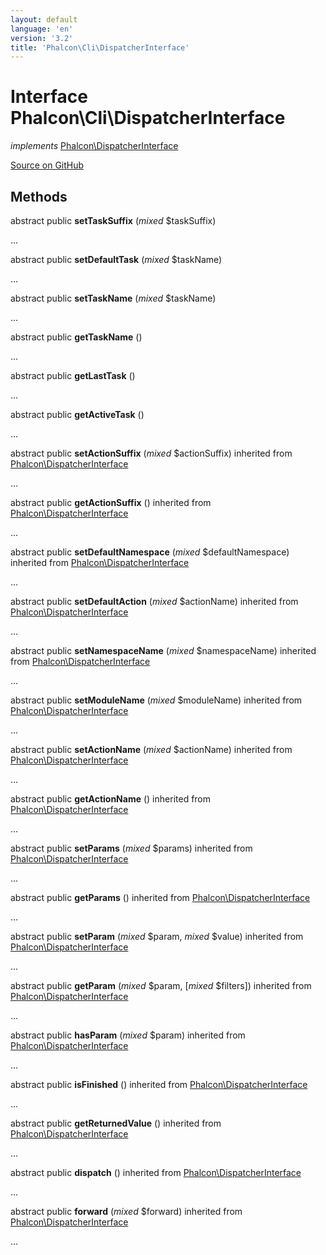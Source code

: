 ```yaml
---
layout: default
language: 'en'
version: '3.2'
title: 'Phalcon\Cli\DispatcherInterface'
---
```

# Interface **Phalcon\Cli\DispatcherInterface**

*implements* [Phalcon\DispatcherInterface](/3.2/en/api/Phalcon_DispatcherInterface)

<a href="https://github.com/phalcon/cphalcon/tree/v3.2.0/phalcon/cli/dispatcherinterface.zep" class="btn btn-default btn-sm">Source on GitHub</a>

## Methods
abstract public  **setTaskSuffix** (*mixed* $taskSuffix)

...


abstract public  **setDefaultTask** (*mixed* $taskName)

...


abstract public  **setTaskName** (*mixed* $taskName)

...


abstract public  **getTaskName** ()

...


abstract public  **getLastTask** ()

...


abstract public  **getActiveTask** ()

...


abstract public  **setActionSuffix** (*mixed* $actionSuffix) inherited from [Phalcon\DispatcherInterface](/3.2/en/api/Phalcon_DispatcherInterface)

...


abstract public  **getActionSuffix** () inherited from [Phalcon\DispatcherInterface](/3.2/en/api/Phalcon_DispatcherInterface)

...


abstract public  **setDefaultNamespace** (*mixed* $defaultNamespace) inherited from [Phalcon\DispatcherInterface](/3.2/en/api/Phalcon_DispatcherInterface)

...


abstract public  **setDefaultAction** (*mixed* $actionName) inherited from [Phalcon\DispatcherInterface](/3.2/en/api/Phalcon_DispatcherInterface)

...


abstract public  **setNamespaceName** (*mixed* $namespaceName) inherited from [Phalcon\DispatcherInterface](/3.2/en/api/Phalcon_DispatcherInterface)

...


abstract public  **setModuleName** (*mixed* $moduleName) inherited from [Phalcon\DispatcherInterface](/3.2/en/api/Phalcon_DispatcherInterface)

...


abstract public  **setActionName** (*mixed* $actionName) inherited from [Phalcon\DispatcherInterface](/3.2/en/api/Phalcon_DispatcherInterface)

...


abstract public  **getActionName** () inherited from [Phalcon\DispatcherInterface](/3.2/en/api/Phalcon_DispatcherInterface)

...


abstract public  **setParams** (*mixed* $params) inherited from [Phalcon\DispatcherInterface](/3.2/en/api/Phalcon_DispatcherInterface)

...


abstract public  **getParams** () inherited from [Phalcon\DispatcherInterface](/3.2/en/api/Phalcon_DispatcherInterface)

...


abstract public  **setParam** (*mixed* $param, *mixed* $value) inherited from [Phalcon\DispatcherInterface](/3.2/en/api/Phalcon_DispatcherInterface)

...


abstract public  **getParam** (*mixed* $param, [*mixed* $filters]) inherited from [Phalcon\DispatcherInterface](/3.2/en/api/Phalcon_DispatcherInterface)

...


abstract public  **hasParam** (*mixed* $param) inherited from [Phalcon\DispatcherInterface](/3.2/en/api/Phalcon_DispatcherInterface)

...


abstract public  **isFinished** () inherited from [Phalcon\DispatcherInterface](/3.2/en/api/Phalcon_DispatcherInterface)

...


abstract public  **getReturnedValue** () inherited from [Phalcon\DispatcherInterface](/3.2/en/api/Phalcon_DispatcherInterface)

...


abstract public  **dispatch** () inherited from [Phalcon\DispatcherInterface](/3.2/en/api/Phalcon_DispatcherInterface)

...


abstract public  **forward** (*mixed* $forward) inherited from [Phalcon\DispatcherInterface](/3.2/en/api/Phalcon_DispatcherInterface)

...


